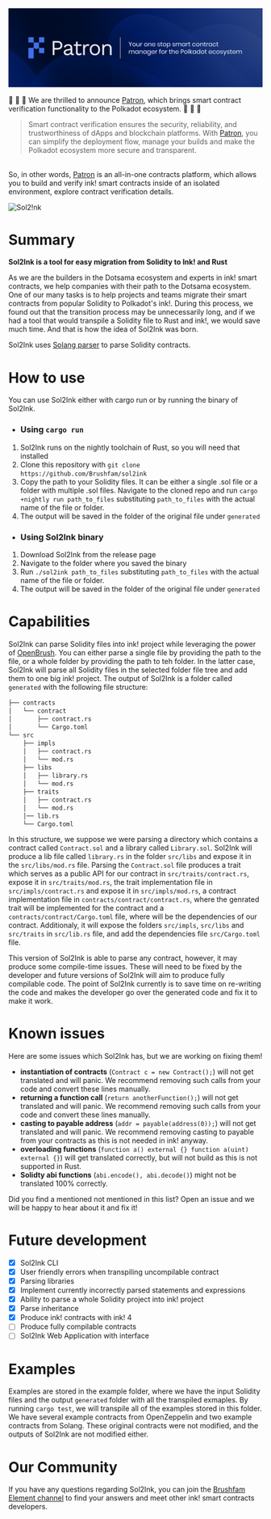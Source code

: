 <div align="center">
  <a href="https://patron.works/">
    <img src="https://github.com/Brushfam/patron-backend/raw/master/Patron.png" alt="Logo"  >
  </a>

  <p align="left">
    &#128226; &#128226; &#128226; We are thrilled to announce <a href="https://patron.works/">Patron</a>, which brings smart contract verification functionality to the Polkadot ecosystem. &#128226; &#128226; &#128226;
  </p>
</div>

> Smart contract verification ensures the security, reliability, and trustworthiness of dApps and blockchain platforms. With [Patron](https://patron.works/), you can simplify the deployment flow, manage your builds and make the Polkadot ecosystem more secure and transparent.
<br/>
So, in other words,  <a href="https://patron.works/">Patron</a> is an all-in-one contracts platform, which allows you to build and verify ink! smart contracts inside of an isolated environment, explore contract verification details.

![Sol2!nk](https://user-images.githubusercontent.com/88630083/218825861-af6d659c-25e9-4324-a927-7746be434dd1.png)

# Summary

**Sol2Ink is a tool for easy migration from Solidity to Ink! and Rust**

As we are the builders in the Dotsama ecosystem and experts in ink! smart contracts, we help companies with their path to the Dotsama ecosystem.
One of our many tasks is to help projects and teams migrate their smart contracts from popular Solidity to Polkadot's ink!. During this process,
we found out that the transition process may be unnecessarily long, and if we had a tool that would transpile a Solidity file to Rust and ink!,
we would save much time. And that is how the idea of Sol2Ink was born.

Sol2Ink uses [Solang parser](https://github.com/hyperledger/solang) to parse Solidity contracts.

# How to use

You can use Sol2Ink either with cargo run or by running the binary of Sol2Ink.

- ### Using `cargo run`

1. Sol2Ink runs on the nightly toolchain of Rust, so you will need that installed
2. Clone this repository with `git clone https://github.com/Brushfam/sol2ink`
3. Copy the path to your Solidity files. It can be either a single .sol file or a folder with multiple .sol files. Navigate to the cloned repo and run `cargo +nightly run path_to_files` substituting `path_to_files` with the actual name of the file or folder.
4. The output will be saved in the folder of the original file under `generated`

- ### Using Sol2Ink binary

1. Download Sol2Ink from the release page
2. Navigate to the folder where you saved the binary
3. Run `./sol2ink path_to_files` substituting `path_to_files` with the actual name of the file or folder.
4. The output will be saved in the folder of the original file under `generated`

# Capabilities

Sol2Ink can parse Solidity files into ink! project while leveraging the power of [OpenBrush](https://github.com/Brushfam/openbrush-contracts). You can either parse a single file by providing the path to the file, or a whole folder by providing the path to teh folder. In the latter case, Sol2Ink will parse all Solidity files in the selected folder file tree and add them to one big ink! project. The output of Sol2Ink is a folder called `generated` with the following file structure:

```shell
├── contracts
│   └── contract
│       ├── contract.rs
│       └── Cargo.toml
└── src
    ├── impls
    │   ├── contract.rs
    │   └── mod.rs
    ├── libs
    │   ├── library.rs
    │   └── mod.rs
    ├── traits
    │   ├── contract.rs
    │   └── mod.rs
    │── lib.rs
    └── Cargo.toml
```

In this structure, we suppose we were parsing a directory which contains a contract called `Contract.sol` and a library called `Library.sol`. Sol2Ink will produce a lib file called `library.rs` in the folder `src/libs` and expose it in the `src/libs/mod.rs` file. Parsing the `Contract.sol` file produces a trait which serves as a public API for our contract in `src/traits/contract.rs`, expose it in `src/traits/mod.rs`, the trait implementation file in `src/impls/contract.rs` and expose it in `src/impls/mod.rs`, a contract implementation file in `contracts/contract/contract.rs`, where the genrated trait will be implemented for the contract and a `contracts/contract/Cargo.toml` file, where will be the dependencies of our contract. Additionaly, it will expose the folders `src/impls`, `src/libs` and `src/traits` in `src/lib.rs` file, and add the dependencies file `src/Cargo.toml` file.

This version of Sol2Ink is able to parse any contract, however, it may produce some compile-time issues. These will need to be fixed by the developer and future versions of Sol2Ink will aim to produce fully compilable code. The point of Sol2Ink currently is to save time on re-writing the code and makes the developer go over the generated code and fix it to make it work.

# Known issues

Here are some issues which Sol2Ink has, but we are working on fixing them!

- **instantiation of contracts** (`Contract c = new Contract();`) will not get translated and will panic. We recommend removing such calls from your code and convert these lines manually.
- **returning a function call** (`return anotherFunction();`) will not get translated and will panic. We recommend removing such calls from your code and convert these lines manually.
- **casting to payable address** (`addr = payable(address(0));`) will not get translated and will panic. We recommend removing casting to payable from your contracts as this is not needed in ink! anyway.
- **overloading functions** (`function a() external {} function a(uint) external {}`) will get translated correctly, but will not build as this is not supported in Rust.
- **Solidty abi functions** (`abi.encode(), abi.decode()`) might not be translated 100% correctly.

Did you find a mentioned not mentioned in this list? Open an issue and we will be happy to hear about it and fix it! 

# Future development

- [x] Sol2Ink CLI
- [x] User friendly errors when transpiling uncompilable contract
- [x] Parsing libraries
- [x] Implement currently incorrectly parsed statements and expressions
- [x] Ability to parse a whole Solidity project into ink! project
- [x] Parse inheritance
- [x] Produce ink! contracts with ink! 4
- [ ] Produce fully compilable contracts
- [ ] Sol2Ink Web Application with interface

# Examples

Examples are stored in the example folder, where we have the input Solidity files and the output `generated` folder with all the transpiled exmaples.
By running `cargo test`, we will transpile all of the examples stored in this folder. We have several example contracts from OpenZeppelin and two example contracts from Solang. These original contracts were not modified, and the outputs of Sol2Ink are not modified either.

# Our Community

If you have any questions regarding Sol2Ink, you can join the [Brushfam Element channel](https://matrix.to/#/!utTuYglskDvqRRMQta:matrix.org?via=matrix.org&via=t2bot.io&via=web3.foundation) to find your answers and meet other ink! smart contracts developers.
